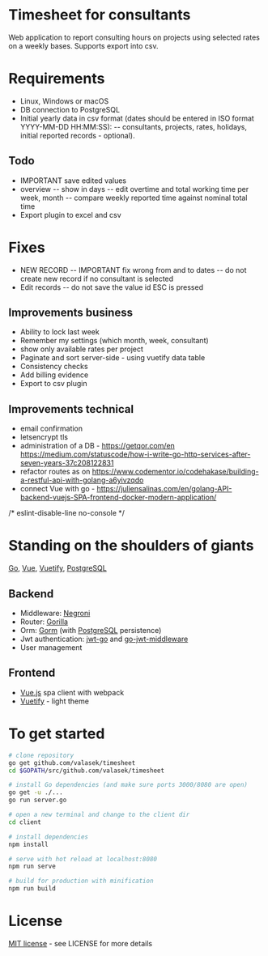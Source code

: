# Timesheet for consultants

Web application to report consulting hours on projects using selected rates on a weekly bases. Supports export into csv.

# Requirements

- Linux, Windows or macOS
- DB connection to PostgreSQL
- Initial yearly data in csv format (dates should be entered in ISO format YYYY-MM-DD HH:MM:SS):
-- consultants, projects, rates, holidays, initial reported records - optional). 

## Todo

- IMPORTANT save edited values
- overview
-- show in days
-- edit overtime and total working time per week, month
-- compare weekly reported time against nominal total time
- Export plugin to excel and csv

# Fixes

- NEW RECORD
-- IMPORTANT fix wrong from and to dates
-- do not create new record if no consultant is selected
- Edit records
-- do not save the value id ESC is pressed

## Improvements business

- Ability to lock last week
- Remember my settings (which month, week, consultant)
- show only available rates per project
- Paginate and sort server-side - using vuetify data table
- Consistency checks
- Add billing evidence
- Export to csv plugin

## Improvements technical

- email confirmation
- letsencrypt tls
- administration of a DB - https://getqor.com/en
https://medium.com/statuscode/how-i-write-go-http-services-after-seven-years-37c208122831
- refactor routes as on https://www.codementor.io/codehakase/building-a-restful-api-with-golang-a6yivzqdo
- connect Vue with go - https://juliensalinas.com/en/golang-API-backend-vuejs-SPA-frontend-docker-modern-application/

/* eslint-disable-line no-console */

# Standing on the shoulders of giants

[Go](https://golang.org/), [Vue](https://vuejs.org/), [Vuetify](https://vuetifyjs.com/en/), [PostgreSQL](https://www.postgresql.org/)

## Backend

- Middleware: [Negroni](https://github.com/urfave/negroni)
- Router: [Gorilla](https://github.com/gorilla/mux)
- Orm: [Gorm](https://github.com/jinzhu/gorm) (with [PostgreSQL](https://www.postgresql.org/) persistence)
- Jwt authentication: [jwt-go](https://github.com/dgrijalva/jwt-go) and [go-jwt-middleware](https://github.com/auth0/go-jwt-middleware)
- User management

## Frontend

- [Vue.js](https://vuejs.org/) spa client with webpack
- [Vuetify](https://vuetifyjs.com/en/) - light theme

# To get started

``` bash
# clone repository
go get github.com/valasek/timesheet
cd $GOPATH/src/github.com/valasek/timesheet

# install Go dependencies (and make sure ports 3000/8080 are open)
go get -u ./... 
go run server.go

# open a new terminal and change to the client dir
cd client

# install dependencies
npm install

# serve with hot reload at localhost:8080
npm run serve

# build for production with minification
npm run build
```

# License

[MIT license](./LICENSE.md) - see LICENSE for more details
